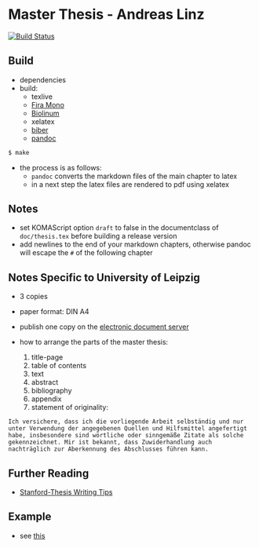 # Master Thesis - Andreas Linz

[![Build Status](https://travis-ci.com/klingtnet/master-thesis.svg?token=drwE1YPs35oqracubtuf&branch=master)](https://travis-ci.com/klingtnet/master-thesis)

## Build

- dependencies
- build:
	- texlive
	- [Fira Mono](https://github.com/tonsky/FiraCode)
	- [Biolinum](http://www.linuxlibertine.org/index.php?id=86&L=1)
	- xelatex
	- [biber](http://biblatex-biber.sourceforge.net/)
	- [pandoc](http://pandoc.org/)

```sh
$ make
```

- the process is as follows:
    - `pandoc` converts the markdown files of the main chapter to latex
    - in a next step the latex files are rendered to pdf using xelatex

## Notes

- set KOMAScript option `draft` to false in the documentclass of `doc/thesis.tex` before building a release version
- add newlines to the end of your markdown chapters, otherwise pandoc will escape the `#` of the following chapter

## Notes Specific to University of Leipzig

- 3 copies
- paper format: DIN A4
- publish one copy on the [electronic document server](http://lips.informatik.uni-leipzig.de/)
- how to arrange the parts of the master thesis:

    1. title-page
    1. table of contents
    1. text
    1. abstract
    1. bibliography
    1. appendix
    1. statement of originality:

```
Ich versichere, dass ich die vorliegende Arbeit selbständig und nur unter Verwendung der angegebenen Quellen und Hilfsmittel angefertigt habe, insbesondere sind wörtliche oder sinngemäße Zitate als solche gekennzeichnet. Mir ist bekannt, dass Zuwiderhandlung auch nachträglich zur Aberkennung des Abschlusses führen kann.
```

## Further Reading

- [Stanford-Thesis Writing Tips](http://web.stanford.edu/~pmcmahon/ThesisWritingTips.pdf)

## Example

- see [this](//github.com/klingtnet/thesis-template/raw/master/out/thesis.pdf)

